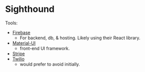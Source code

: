# Sighthound

Tools:
  - [Firebase](https://firebase.google.com/docs/)
    - For backend, db, & hosting. Likely using their React library.
  - [Material-UI](https://www.npmjs.com/package/material-ui)
    - front-end UI framework.
  - [Stripe](https://stripe.com/subscriptions)
  - [Twilio](https://www.twilio.com/docs/libraries/node)
    - would prefer to avoid initially.
